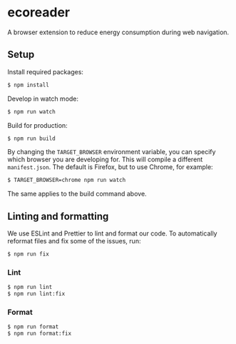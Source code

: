 # ecoreader
A browser extension to reduce energy consumption during web navigation.

## Setup
Install required packages:
```bash
$ npm install
```

Develop in watch mode:
```bash
$ npm run watch
```

Build for production:
```bash
$ npm run build
```

By changing the `TARGET_BROWSER` environment variable, you can specify which browser you are developing for.
This will compile a different `manifest.json`. The default is Firefox, but to use Chrome, for example:
```bash
$ TARGET_BROWSER=chrome npm run watch
```
The same applies to the build command above.

## Linting and formatting
We use ESLint and Prettier to lint and format our code.
To automatically reformat files and fix some of the issues, run:
```bash
$ npm run fix
```

### Lint
```bash
$ npm run lint
$ npm run lint:fix
```

### Format
```bash
$ npm run format
$ npm run format:fix
```
